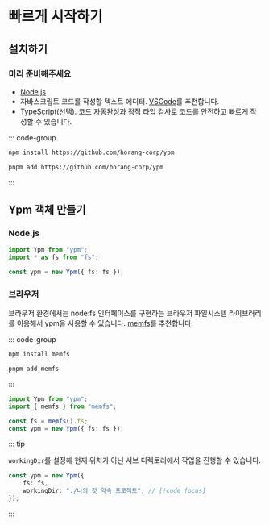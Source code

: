 # 빠르게 시작하기

## 설치하기

### 미리 준비해주세요

- [Node.js](https://nodejs.org)
- 자바스크립트 코드를 작성할 텍스트 에디터.
  [VSCode](https://code.visualstudio.com/)를 추천합니다.
- [TypeScript](https://www.typescriptlang.org/)(선택). 코드 자동완성과 정적 타입
  검사로 코드를 안전하고 빠르게 작성할 수 있습니다.

::: code-group

```sh [npm]
npm install https://github.com/horang-corp/ypm
```

```sh [pnpm]
pnpm add https://github.com/horang-corp/ypm
```

:::

## Ypm 객체 만들기

### Node.js

```typescript
import Ypm from "ypm";
import * as fs from "fs";

const ypm = new Ypm({ fs: fs });
```

### 브라우저

브라우저 환경에서는 node:fs 인터페이스를 구현하는 브라우저 파일시스템
라이브러리를 이용해서 ypm을 사용할 수 있습니다.
[memfs](https://www.npmjs.com/package/memfs)를 추천합니다.

::: code-group

```sh [npm]
npm install memfs
```

```sh [pnpm]
pnpm add memfs
```

:::

```typescript
import Ypm from "ypm";
import { memfs } from "memfs";

const fs = memfs().fs;
const ypm = new Ypm({ fs: fs });
```

::: tip

`workingDir`를 설정해 현재 위치가 아닌 서브 디렉토리에서 작업을 진행할 수
있습니다.

```typescript
const ypm = new Ypm({
	fs: fs,
	workingDir: "./나의_첫_약속_프로젝트", // [!code focus]
});
```

:::
